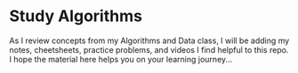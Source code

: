 # Study Algorithms

As I review concepts from my Algorithms and Data class, I will be adding my notes, cheetsheets, practice problems, and videos I find helpful to this repo. I hope the material here helps you on your learning journey...
